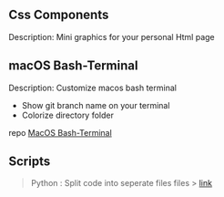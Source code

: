 ## Css Components
Description: Mini graphics for your personal Html page

## macOS Bash-Terminal
Description: Customize macos bash terminal
* Show git branch name on your terminal
* Colorize directory folder

repo [MacOS Bash-Terminal](https://github.com/spiroskarathanassis/Tools/tree/master/MacOS%20Bash-Terminal)

## Scripts
> Python : Split code into seperate files files > [link](https://github.com/spiroskarathanassis/Tools/tree/master/scripts/python)
